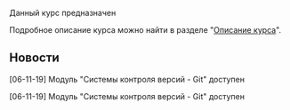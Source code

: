 Данный курс предназначен 

Подробное описание курса можно найти в разделе "[Описание курса]({{site.about}})".

Новости
---------------------
[06-11-19] Модуль "Системы контроля версий - Git" доступен

[06-11-19] Модуль "Системы контроля версий - Git" доступен